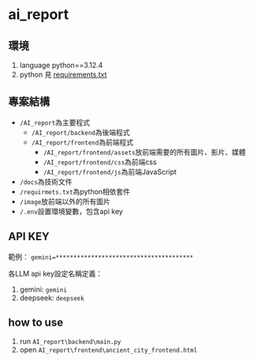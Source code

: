 # ai_report

## 環境

1. language
python==3.12.4
2. python
見 [requirements.txt](/requirements.txt)

## 專案結構

- `/AI_report`為主要程式
  - `/AI_report/backend`為後端程式
  - `/AI_report/frontend`為前端程式
    - `/AI_report/frontend/assets`放前端需要的所有圖片、影片、媒體
    - `/AI_report/frontend/css`為前端css
    - `/AI_report/frontend/js`為前端JavaScript
- `/docs`為技術文件
- `/requirmets.txt`為python相依套件
- `/image`放前端以外的所有圖片
- `/.env`設置環境變數，包含api key

## API KEY

範例：
```gemini=***************************************```

各LLM api key設定名稱定義：

1. gemini: `gemini`
2. deepseek: `deepseek`

## how to use

1. run `AI_report\backend\main.py`
2. open `AI_report\frontend\ancient_city_frontend.html`
